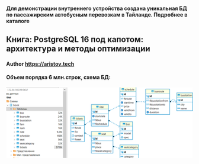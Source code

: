 #### Для демонстрации внутреннего устройства создана уникальная БД по пассажирским автобусным перевозкам в Тайланде. Подробнее в каталоге 
## Книга: PostgreSQL 16 под капотом: архитектура и методы оптимизации
#### Author https://aristov.tech
#### Объем порядка 6 млн.строк, схема БД:
![Схема Thai booking](https://github.com/aeuge/postgres16book/blob/main/database/thai_book.png)
